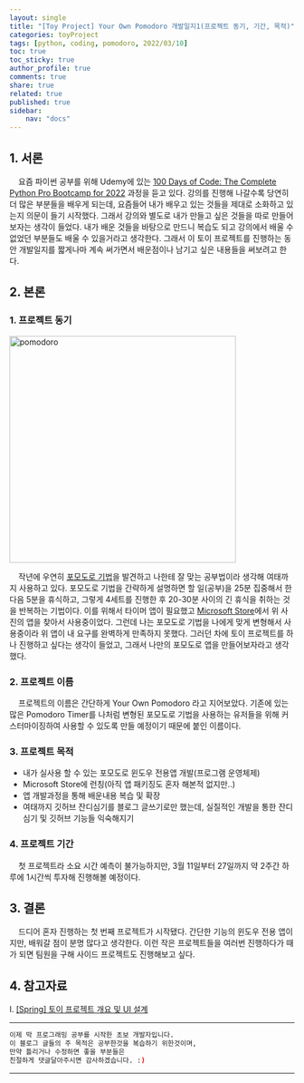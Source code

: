```yaml
---
layout: single
title: "[Toy Project] Your Own Pomodoro 개발일지1(프로젝트 동기, 기간, 목적)"
categories: toyProject
tags: [python, coding, pomodoro, 2022/03/10]
toc: true
toc_sticky: true
author_profile: true
comments: true
share: true
related: true
published: true
sidebar: 
    nav: "docs"
---
```


## 1. 서론

&nbsp;&nbsp;&nbsp;&nbsp;요즘 파이썬 공부를 위해 Udemy에 있는 [100 Days of Code: The Complete Python Pro Bootcamp for 2022](https://www.udemy.com/course/100-days-of-code/) 과정을 듣고 있다. 강의를 진행해 나갈수록 당연히 더 많은 부분들을 배우게 되는데, 요즘들어 내가 배우고 있는 것들을 제대로 소화하고 있는지 의문이 들기 시작했다. 그래서 강의와 별도로 내가 만들고 싶은 것들을 따로 만들어 보자는 생각이 들었다. 내가 배운 것들을 바탕으로 만드니 복습도 되고 강의에서 배울 수 없었던 부분들도 배울 수 있을거라고 생각한다. 그래서 이 토이 프로젝트를 진행하는 동안 개발일지를 짧게나마 계속 써가면서 배운점이나 남기고 싶은 내용들을 써보려고 한다.

## 2. 본론

### 1. 프로젝트 동기

<img src="https://user-images.githubusercontent.com/97603503/157654952-69723f97-ae7b-46ad-a1cf-aa45c4f10cdb.png" alt="pomodoro" width=400>

&nbsp;&nbsp;&nbsp;&nbsp;작년에 우연히 [포모도로 기법](https://ko.wikipedia.org/wiki/%ED%8F%AC%EB%AA%A8%EB%8F%84%EB%A1%9C_%EA%B8%B0%EB%B2%95)을 발견하고 나한테 잘 맞는 공부법이라 생각해 여태까지 사용하고 있다. 포모도로 기법을 간략하게 설명하면 할 일(공부)을 25분 집중해서 한 다음 5분을 휴식하고, 그렇게 4세트를 진행한 후 20-30분 사이의 긴 휴식을 취하는 것을 반복하는 기법이다. 이를 위해서 타이머 앱이 필요했고 [Microsoft Store](https://www.microsoft.com/en-us/store/apps/windows)에서 위 사진의 앱을 찾아서 사용중이었다. 그런데 나는 포모도로 기법을 나에게 맞게 변형해서 사용중이라 위 앱이 내 요구를 완벽하게 만족하지 못했다. 그러던 차에 토이 프로젝트를 하나 진행하고 싶다는 생각이 들었고, 그래서 나만의 포모도로 앱을 만들어보자라고 생각했다. 

### 2. 프로젝트 이름

&nbsp;&nbsp;&nbsp;&nbsp;프로젝트의 이름은 간단하게 Your Own Pomodoro 라고 지어보았다. 기존에 있는 많은 Pomodoro Timer를 나처럼 변형된 포모도로 기법을 사용하는 유저들을 위해 커스터마이징하여 사용할 수 있도록 만들 예정이기 때문에 붙인 이름이다.

### 3. 프로젝트 목적

- 내가 실사용 할 수 있는 포모도로 윈도우 전용앱 개발(프로그램 운영체제)
- Microsoft Store에 런칭(아직 앱 패키징도 혼자 해본적 없지만..)
- 앱 개발과정을 통해 배운내용 복습 및 확장
- 여태까지 깃허브 잔디심기를 블로그 글쓰기로만 했는데, 실질적인 개발을 통한 잔디심기 및 깃허브 기능들 익숙해지기

### 4. 프로젝트 기간

&nbsp;&nbsp;&nbsp;&nbsp;첫 프로젝트라 소요 시간 예측이 불가능하지만, 3월 11일부터 27일까지 약 2주간 하루에 1시간씩 투자해 진행해볼 예정이다.

## 3. 결론

&nbsp;&nbsp;&nbsp;&nbsp;드디어 혼자 진행하는 첫 번째 프로젝트가 시작됐다. 간단한 기능의 윈도우 전용 앱이지만, 배워갈 점이 분명 많다고 생각한다. 이런 작은 프로젝트들을 여러번 진행하다가 때가 되면 팀원을 구해 사이드 프로젝트도 진행해보고 싶다.

## 4. 참고자료

Ⅰ. [[Spring] 토이 프로젝트 개요 및 UI 설계](https://laycoder.tistory.com/103)

---

```bash
이제 막 프로그래밍 공부를 시작한 초보 개발자입니다.
이 블로그 글들의 주 목적은 공부한것을 복습하기 위한것이며, 
만약 틀리거나 수정하면 좋을 부분들은
친절하게 댓글달아주시면 감사하겠습니다. :)
```

---